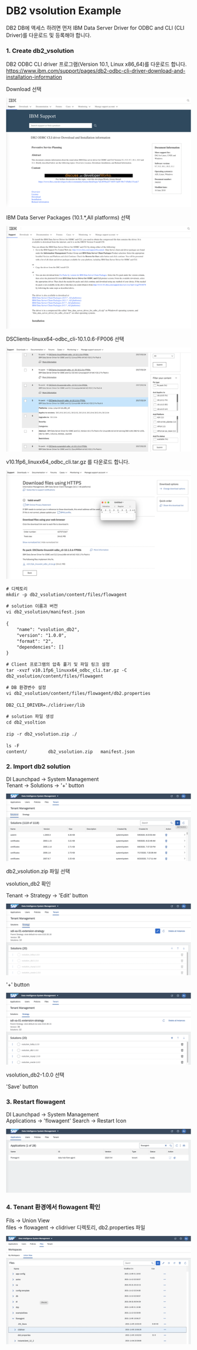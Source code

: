 # DB2 vsolution Example

DB2 DB에 액세스 하려면 먼저 IBM Data Server Driver for ODBC and CLI (CLI Driver)를 다운로드 및 등록해야 합니다. <br>


### 1. Create db2_vsolution
DB2 ODBC CLI driver 프로그램(Version 10.1, Linux x86_64)를 다운로드 합니다.<br>
https://www.ibm.com/support/pages/db2-odbc-cli-driver-download-and-installation-information
<br>

Download 선택 <br>

![](images/vsol_db2_1_1.png) <br>

IBM Data Server Packages (10.1.*,All platforms) 선택 <br>

![](images/vsol_db2_1_2.png) <br>

DSClients-linuxx64-odbc_cli-10.1.0.6-FP006 선택 <br>

![](images/vsol_db2_1_3.png) <br>

v10.1fp6_linuxx64_odbc_cli.tar.gz 를 다운로드 합니다.<br>

![](images/vsol_db2_1_4.png) <br>

```shell
# 디렉토리
mkdir -p db2_vsolution/content/files/flowagent
```

```shell
# solution 이름과 버전
vi db2_vsolution/manifest.json

{
    "name": "vsolution_db2",
    "version": "1.0.0",
    "format": "2",
    "dependencies": []
}
```

```shell
# Client 프로그램의 압축 풀기 및 파일 링크 설정
tar -xvzf v10.1fp6_linuxx64_odbc_cli.tar.gz -C db2_vsolution/content/files/flowagent
```

```shell
# DB 환경변수 설정
vi db2_vsolution/content/files/flowagent/db2.properties

DB2_CLI_DRIVER=./clidriver/lib
```

```shell
# solution 파일 생성
cd db2_vsoltion

zip -r db2_vsolution.zip ./

ls -F
content/		db2_vsolution.zip	manifest.json
```


### 2. Import db2 solution

DI Launchpad -> System Management<br>
Tenant -> Solutions -> '+' button <br>

![](images/vsol_db2_2.png) <br>

db2_vsolution.zip 파일 선택 <br>

vsolution_db2 확인 <br>


Tenant -> Strategy -> 'Edit' button <br>

![](images/vsol_db2_3.png)<br>

'+' button <br>

![](images/vsol_db2_4.png)<br>

vsolution_db2-1.0.0 선택 <br>

'Save' button <br>


### 3. Restart flowagent

DI Launchpad -> System Management<br>
Applications -> 'flowagent' Search -> Restart Icon <br>

![](images/vsol_db2_5.png)<br>


### 4. Tenant 환경에서 flowagent 확인

Fils -> Union View <br>
files -> flowagent -> clidriver 디렉토리, db2.properties 파일 <br>

![](images/vsol_db2_6.png)<br>
